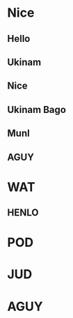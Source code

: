 # Nice

## Hello

## Ukinam

## Nice


## Ukinam Bago


## Munl

## AGUY
# WAT
## HENLO
# POD
# JUD
# AGUY
